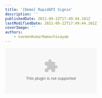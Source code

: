 ```yaml
---
title: '[Demo] RapidAPI Signin'
description: ''
publishedDate: 2021-09-22T17:49:44.101Z
lastModifiedDate: 2021-09-22T17:49:44.101Z
coverImage: ''
authors:
    - naveenKumarNamachivayam
---
```


<Embed
	type="youtube"
	url="https://youtu.be/yCE7QvwG1-c?t=296"
	title="[Demo] RapidAPI Signin"
/>
